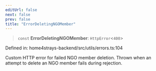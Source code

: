 ```yaml
---
editUrl: false
next: false
prev: false
title: "ErrorDeletingNGOMember"
---
```


> `const` **ErrorDeletingNGOMember**: `HttpError`\<`400`\>

Defined in: home4strays-backend/src/utils/errors.ts:104

Custom HTTP error for failed NGO member deletion.
Thrown when an attempt to delete an NGO member fails during rejection.
